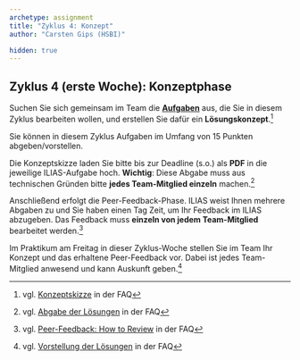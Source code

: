 ```yaml
---
archetype: assignment
title: "Zyklus 4: Konzept"
author: "Carsten Gips (HSBI)"

hidden: true
---
```



## Zyklus 4 (erste Woche): Konzeptphase

Suchen Sie sich gemeinsam im Team die [**Aufgaben**](assignments.md)
aus, die Sie in diesem Zyklus bearbeiten wollen, und erstellen Sie dafür ein **Lösungskonzept**.[^1]

Sie können in diesem Zyklus Aufgaben im Umfang von 15 Punkten abgeben/vorstellen.

Die Konzeptskizze laden Sie bitte bis zur Deadline (s.o.) als **PDF** in die jeweilige ILIAS-Aufgabe
hoch. **Wichtig**: Diese Abgabe muss aus technischen Gründen bitte **jedes Team-Mitglied einzeln**
machen.[^2]

Anschließend erfolgt die Peer-Feedback-Phase. ILIAS weist Ihnen mehrere Abgaben zu und Sie haben einen
Tag Zeit, um Ihr Feedback im ILIAS abzugeben. Das Feedback muss **einzeln von jedem Team-Mitglied**
bearbeitet werden.[^3]

Im Praktikum am Freitag in dieser Zyklus-Woche stellen Sie im Team Ihr Konzept und das erhaltene
Peer-Feedback vor. Dabei ist jedes Team-Mitglied anwesend und kann Auskunft geben.[^4]


[^1]: vgl. [Konzeptskizze](https://github.com/Programmiermethoden-CampusMinden/Prog2-Lecture/discussions/11) in der FAQ
[^2]: vgl. [Abgabe der Lösungen](https://github.com/Programmiermethoden-CampusMinden/Prog2-Lecture/discussions/15) in der FAQ
[^3]: vgl. [Peer-Feedback: How to Review](https://github.com/Programmiermethoden-CampusMinden/Prog2-Lecture/discussions/16) in der FAQ
[^4]: vgl. [Vorstellung der Lösungen](https://github.com/Programmiermethoden-CampusMinden/Prog2-Lecture/discussions/17) in der FAQ
